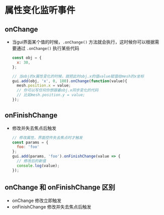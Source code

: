 # 属性变化监听事件

## onChange

+ 当gui界面某个值的时候，`.onChange()` 方法就会执行，这时候你可以根据需要通过 `.onChange()` 执行某些代码

  ```js
  const obj = {
    x: 30,
  };

  // 当obj的x属性变化的时候，就把此时obj.x的值value赋值给mesh的x坐标
  gui.add(obj, 'x', 0, 180).onChange(function(value){
    mesh.position.x = value;
    // 你可以写任何你想跟着obj.x同步变化的代码
    // 比如mesh.position.y = value;
  });


## onFinishChange

+ 修改并失去焦点后触发

  ```js
  // 修改属性，界面控件失去焦点时才触发
  const params = {
    foo: 'foo'
  };
  gui.add(params, 'foo').onFinishChange(value => {
    // 修改后的新值
    console.log(value);
  });
  ```

## onChange 和 onFinishChange 区别

+ onChange 修改立即触发
+ onFinishChange 修改并失去焦点后触发
